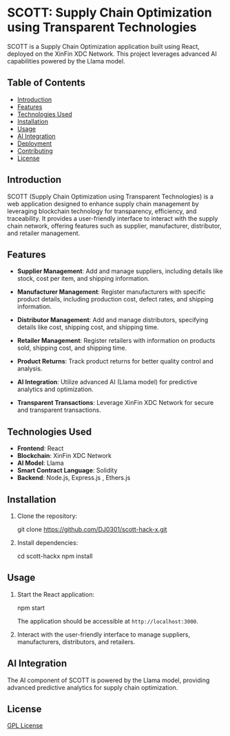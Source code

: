 # SCOTT: Supply Chain Optimization using Transparent Technologies

SCOTT is a Supply Chain Optimization application built using React, deployed on the XinFin XDC Network. This project leverages advanced AI capabilities powered by the Llama model.

## Table of Contents

- [Introduction](#introduction)
- [Features](#features)
- [Technologies Used](#technologies-used)
- [Installation](#installation)
- [Usage](#usage)
- [AI Integration](#ai-integration)
- [Deployment](#deployment)
- [Contributing](#contributing)
- [License](#license)

## Introduction

SCOTT (Supply Chain Optimization using Transparent Technologies) is a web application designed to enhance supply chain management by leveraging blockchain technology for transparency, efficiency, and traceability. It provides a user-friendly interface to interact with the supply chain network, offering features such as supplier, manufacturer, distributor, and retailer management.

## Features

- **Supplier Management**: Add and manage suppliers, including details like stock, cost per item, and shipping information.

- **Manufacturer Management**: Register manufacturers with specific product details, including production cost, defect rates, and shipping information.

- **Distributor Management**: Add and manage distributors, specifying details like cost, shipping cost, and shipping time.

- **Retailer Management**: Register retailers with information on products sold, shipping cost, and shipping time.

- **Product Returns**: Track product returns for better quality control and analysis.

- **AI Integration**: Utilize advanced AI (Llama model) for predictive analytics and optimization.

- **Transparent Transactions**: Leverage XinFin XDC Network for secure and transparent transactions.

## Technologies Used

- **Frontend**: React
- **Blockchain**: XinFin XDC Network
- **AI Model**: Llama
- **Smart Contract Language**: Solidity
- **Backend**: Node.js, Express.js , Ethers.js

## Installation

1. Clone the repository:

   git clone https://github.com/DJ0301/scott-hack-x.git

2. Install dependencies:

   cd scott-hackx
   npm install

## Usage

1. Start the React application:
   
   npm start

   The application should be accessible at `http://localhost:3000`.

2. Interact with the user-friendly interface to manage suppliers, manufacturers, distributors, and retailers.

## AI Integration

The AI component of SCOTT is powered by the Llama model, providing advanced predictive analytics for supply chain optimization.


## License

[GPL License](LICENSE)
